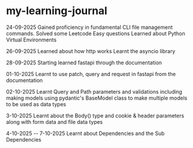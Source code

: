 # my-learning-journal
24-09-2025 
Gained proficiency in fundamental CLI file management commands.
Solved some Leetcode Easy questions
Learned about Python Virtual Environments


26-09-2025
Learned about how http works
Learnt the asyncio library

28-09-2025
Starting learned fastapi through the documentation

01-10-2025
Learnt to use patch, query and request in fastapi from the documentation

02-10-2025
Learnt Query and Path parameters and validations including making models using pydantic's BaseModel class to make multiple models to be used as data types

3-10-2025
Learnt about the Body() type and cookie & header parameters along with form data and file data types

4-10-2025 -- 7-10-2025
Learnt about Dependencies and the Sub Dependencies
